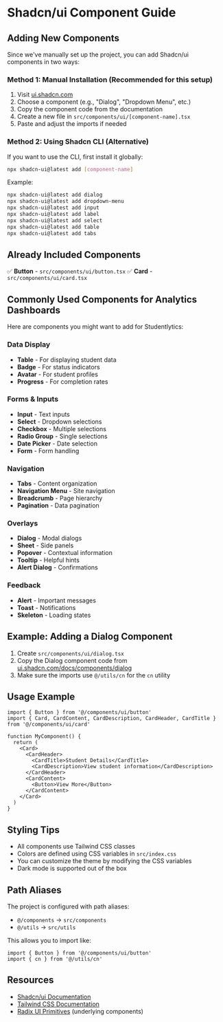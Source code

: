 # Shadcn/ui Component Guide

## Adding New Components

Since we've manually set up the project, you can add Shadcn/ui components in two ways:

### Method 1: Manual Installation (Recommended for this setup)

1. Visit [ui.shadcn.com](https://ui.shadcn.com/docs/components)
2. Choose a component (e.g., "Dialog", "Dropdown Menu", etc.)
3. Copy the component code from the documentation
4. Create a new file in `src/components/ui/[component-name].tsx`
5. Paste and adjust the imports if needed

### Method 2: Using Shadcn CLI (Alternative)

If you want to use the CLI, first install it globally:

```bash
npx shadcn-ui@latest add [component-name]
```

Example:
```bash
npx shadcn-ui@latest add dialog
npx shadcn-ui@latest add dropdown-menu
npx shadcn-ui@latest add input
npx shadcn-ui@latest add label
npx shadcn-ui@latest add select
npx shadcn-ui@latest add table
npx shadcn-ui@latest add tabs
```

## Already Included Components

✅ **Button** - `src/components/ui/button.tsx`
✅ **Card** - `src/components/ui/card.tsx`

## Commonly Used Components for Analytics Dashboards

Here are components you might want to add for Studentlytics:

### Data Display
- **Table** - For displaying student data
- **Badge** - For status indicators
- **Avatar** - For student profiles
- **Progress** - For completion rates

### Forms & Inputs
- **Input** - Text inputs
- **Select** - Dropdown selections
- **Checkbox** - Multiple selections
- **Radio Group** - Single selections
- **Date Picker** - Date selection
- **Form** - Form handling

### Navigation
- **Tabs** - Content organization
- **Navigation Menu** - Site navigation
- **Breadcrumb** - Page hierarchy
- **Pagination** - Data pagination

### Overlays
- **Dialog** - Modal dialogs
- **Sheet** - Side panels
- **Popover** - Contextual information
- **Tooltip** - Helpful hints
- **Alert Dialog** - Confirmations

### Feedback
- **Alert** - Important messages
- **Toast** - Notifications
- **Skeleton** - Loading states

## Example: Adding a Dialog Component

1. Create `src/components/ui/dialog.tsx`
2. Copy the Dialog component code from [ui.shadcn.com/docs/components/dialog](https://ui.shadcn.com/docs/components/dialog)
3. Make sure the imports use `@/utils/cn` for the `cn` utility

## Usage Example

```tsx
import { Button } from '@/components/ui/button'
import { Card, CardContent, CardDescription, CardHeader, CardTitle } from '@/components/ui/card'

function MyComponent() {
  return (
    <Card>
      <CardHeader>
        <CardTitle>Student Details</CardTitle>
        <CardDescription>View student information</CardDescription>
      </CardHeader>
      <CardContent>
        <Button>View More</Button>
      </CardContent>
    </Card>
  )
}
```

## Styling Tips

- All components use Tailwind CSS classes
- Colors are defined using CSS variables in `src/index.css`
- You can customize the theme by modifying the CSS variables
- Dark mode is supported out of the box

## Path Aliases

The project is configured with path aliases:
- `@/components` → `src/components`
- `@/utils` → `src/utils`

This allows you to import like:
```tsx
import { Button } from '@/components/ui/button'
import { cn } from '@/utils/cn'
```

## Resources

- [Shadcn/ui Documentation](https://ui.shadcn.com)
- [Tailwind CSS Documentation](https://tailwindcss.com/docs)
- [Radix UI Primitives](https://www.radix-ui.com/primitives) (underlying components)
